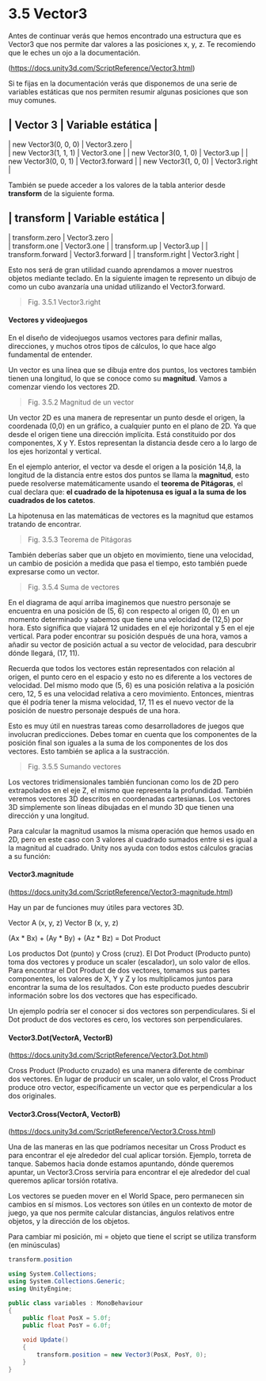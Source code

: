# 3.5 Vector3
Antes de continuar verás que hemos encontrado una estructura que es Vector3 que nos permite dar valores a las posiciones x, y, z. Te recomiendo que le eches un ojo a la documentación.

(https://docs.unity3d.com/ScriptReference/Vector3.html)

Si te fijas en la documentación verás que disponemos de una serie de variables estáticas que nos permiten resumir algunas posiciones que son muy comunes.

| Vector 3 | Variable estática |
------------------------------
| new Vector3(0, 0, 0) | Vector3.zero |   
| new Vector3(1, 1, 1) | Vector3.one |
| new Vector3(0, 1, 0) | Vector3.up |
| new Vector3(0, 0, 1) | Vector3.forward |
| new Vector3(1, 0, 0) | Vector3.right |

También se puede acceder a los valores de la tabla anterior desde **transform** de la siguiente forma.

| transform | Variable estática |
------------------------------
| transform.zero | Vector3.zero |   
| transform.one | Vector3.one |
| transform.up | Vector3.up |
| transform.forward | Vector3.forward |
| transform.right | Vector3.right |

Esto nos será de gran utilidad cuando aprendamos a mover nuestros objetos mediante teclado. En la siguiente imagen te represento un dibujo de como un cubo avanzaría una unidad utilizando el Vector3.forward.

> Fig. 3.5.1 Vector3.right

#### Vectores y videojuegos
En el diseño de videojuegos usamos vectores para definir mallas, direcciones, y muchos otros tipos de cálculos, lo que hace algo fundamental de entender.

Un vector es una línea que se dibuja entre dos puntos, los vectores también tienen una longitud, lo que se conoce como su **magnitud**. Vamos a comenzar viendo los vectores 2D.

> Fig. 3.5.2 Magnitud de un vector

Un vector 2D es una manera de representar un punto desde el origen, la coordenada (0,0) en un gráfico, a cualquier punto en el plano de 2D. Ya que desde el origen tiene una dirección implícita. Está constituido por dos componentes, X y Y. Estos representan la distancia desde cero a lo largo de los ejes horizontal y vertical.

En el ejemplo anterior, el vector va desde el origen a la posición 14,8, la longitud de la distancia entre estos dos puntos se llama la **magnitud**, esto puede resolverse matemáticamente usando el **teorema de Pitágoras**, el cual declara que: **el cuadrado de la hipotenusa es igual a la suma de los cuadrados de los catetos**.

La hipotenusa en las matemáticas de vectores es la magnitud que estamos tratando de encontrar.

> Fig. 3.5.3 Teorema de Pitágoras

También deberías saber que un objeto en movimiento, tiene una velocidad, un cambio de posición a medida que pasa el tiempo, esto también puede expresarse como un vector.

> Fig. 3.5.4 Suma de vectores

En el diagrama de aquí arriba imaginemos que nuestro personaje se encuentra en una posición de (5, 6) con respecto al origen (0, 0) en un momento determinado y sabemos que tiene una velocidad de (12,5) por hora. Esto significa que viajará 12 unidades en el eje horizontal y 5 en el eje vertical. Para poder encontrar su posición después de una hora, vamos a añadir su vector de posición actual a su vector de velocidad, para descubrir dónde llegará, (17, 11).

Recuerda que todos los vectores están representados con relación al origen, el punto cero en el espacio y esto no es diferente a los vectores de velocidad. Del mismo modo que (5, 6) es una posición relativa a la posición cero, 12, 5 es una velocidad relativa a cero movimiento. Entonces, mientras que él podría tener la misma velocidad, 17, 11 es el nuevo vector de la posición de nuestro personaje después de una hora.

Esto es muy útil en nuestras tareas como desarrolladores de juegos que involucran predicciones. Debes tomar en cuenta que los componentes de la posición final son iguales a la suma de los componentes de los dos vectores. Esto también se aplica a la sustracción.

> Fig. 3.5.5 Sumando vectores

Los vectores tridimensionales también funcionan como los de 2D pero extrapolados en el eje Z, el mismo que representa la profundidad. También veremos vectores 3D descritos en coordenadas cartesianas. Los vectores 3D simplemente son líneas dibujadas en el mundo 3D que tienen una dirección y una longitud.

Para calcular la magnitud usamos la misma operación que hemos usado en 2D, pero en este caso con 3 valores al cuadrado sumados entre si es igual a la magnitud al cuadrado. Unity nos ayuda con todos estos cálculos gracias a su función:

#### Vector3.magnitude

(https://docs.unity3d.com/ScriptReference/Vector3-magnitude.html)

Hay un par de funciones muy útiles para vectores 3D. 

Vector A (x, y, z)
Vector B (x, y, z)

(Ax * Bx) + (Ay * By) + (Az * Bz) = Dot Product

Los productos Dot (punto) y Cross (cruz). El Dot Product (Producto punto) toma dos vectores y produce un scaler (escalador), un solo valor de ellos. Para encontrar el Dot Product de dos vectores, tomamos sus partes componentes, los valores de X, Y y Z y los multiplicamos juntos para encontrar la suma de los resultados. Con este producto puedes descubrir información sobre los dos vectores que has especificado.

Un ejemplo podría ser el conocer si dos vectores son perpendiculares. Si el Dot product de dos vectores es cero, los vectores son perpendiculares.

#### Vector3.Dot(VectorA, VectorB)

(https://docs.unity3d.com/ScriptReference/Vector3.Dot.html)

Cross Product (Producto cruzado) es una manera diferente de combinar dos vectores. En lugar de producir un scaler, un solo valor, el Cross Product produce otro vector, específicamente un vector que es perpendicular a los dos originales.

#### Vector3.Cross(VectorA, VectorB)

(https://docs.unity3d.com/ScriptReference/Vector3.Cross.html)

Una de las maneras en las que podríamos necesitar un Cross Product es para encontrar el eje alrededor del cual aplicar torsión. Ejemplo, torreta de tanque. Sabemos hacia donde estamos apuntando, dónde queremos apuntar, un Vector3.Cross serviría para encontrar el eje alrededor del cual queremos aplicar torsión rotativa.

Los vectores se pueden mover en el World Space, pero permanecen sin cambios en sí mismos. Los vectores son útiles en un contexto de motor de juego, ya que nos permite calcular distancias, ángulos relativos entre objetos, y la dirección de los objetos.

Para cambiar mi posición, mi = objeto que tiene el script
se utiliza transform (en minúsculas) 

````C#
transform.position
````

````C#
using System.Collections;
using System.Collections.Generic;
using UnityEngine;

public class variables : MonoBehaviour
{
    public float PosX = 5.0f;
    public float PosY = 6.0f;
    
    void Update()
    {
        transform.position = new Vector3(PosX, PosY, 0);
    }
}


````



